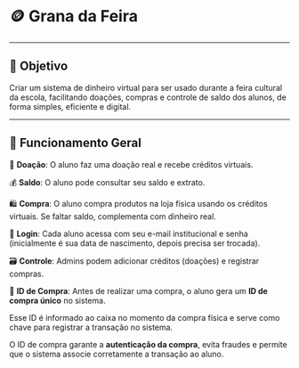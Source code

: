 # 🪙 Grana da Feira

---

## 🎯 Objetivo

Criar um sistema de dinheiro virtual para ser usado durante a feira cultural da escola, facilitando doações, compras e controle de saldo dos alunos, de forma simples, eficiente e digital.

---

## 🧠 Funcionamento Geral

🎁 **Doação**: O aluno faz uma doação real e recebe créditos virtuais.

💰 **Saldo**: O aluno pode consultar seu saldo e extrato.

🛍️ **Compra**: O aluno compra produtos na loja física usando os créditos virtuais. Se faltar saldo, complementa com dinheiro real.

🔑 **Login**: Cada aluno acessa com seu e-mail institucional e senha (inicialmente é sua data de nascimento, depois precisa ser trocada).

🗃️ **Controle**: Admins podem adicionar créditos (doações) e registrar compras.

📛 **ID de Compra**: Antes de realizar uma compra, o aluno gera um **ID de compra único** no sistema.

Esse ID é informado ao caixa no momento da compra física e serve como chave para registrar a transação no sistema.

O ID de compra garante a **autenticação da compra**, evita fraudes e permite que o sistema associe corretamente a transação ao aluno.
